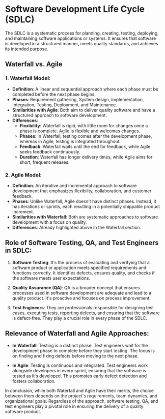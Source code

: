 # Software Development Life Cycle (SDLC)

The SDLC is a systematic process for planning, creating, testing, deploying, and maintaining software applications or systems. It ensures that software is developed in a structured manner, meets quality standards, and achieves its intended purpose.

## Waterfall vs. Agile

### 1. Waterfall Model:
- **Definition**: A linear and sequential approach where each phase must be completed before the next phase begins.
- **Phases**: Requirement gathering, System design, Implementation, Integration, Testing, Deployment, and Maintenance.
- **Similarities with Agile**: Both aim to deliver quality software and have a structured approach to software development.
- **Differences**:
  - **Flexibility**: Waterfall is rigid, with little room for changes once a phase is complete. Agile is flexible and welcomes changes.
  - **Phases**: In Waterfall, testing comes after the development phase, whereas in Agile, testing is integrated throughout.
  - **Feedback**: Waterfall waits until the end for feedback, while Agile seeks feedback continuously.
  - **Duration**: Waterfall has longer delivery times, while Agile aims for short, frequent releases.

### 2. Agile Model:
- **Definition**: An iterative and incremental approach to software development that emphasizes flexibility, collaboration, and customer feedback.
- **Phases**: Unlike Waterfall, Agile doesn't have distinct phases. Instead, it has iterations or sprints, each resulting in a potentially shippable product increment.
- **Similarities with Waterfall**: Both are systematic approaches to software development with a focus on quality.
- **Differences**: Already highlighted above in the Waterfall section.

## Role of Software Testing, QA, and Test Engineers in SDLC:

1. **Software Testing**: It's the process of evaluating and verifying that a software product or application meets specified requirements and functions correctly. It identifies defects, ensures quality, and checks if the software meets user expectations.

2. **Quality Assurance (QA)**: QA is a broader concept that ensures processes used in software development are adequate and lead to a quality product. It's proactive and focuses on process improvement.

3. **Test Engineers**: They are professionals responsible for designing test cases, executing tests, reporting defects, and ensuring that the software is defect-free. They play a crucial role in every phase of the SDLC.

## Relevance of Waterfall and Agile Approaches:

- **In Waterfall**: Testing is a distinct phase. Test engineers wait for the development phase to complete before they start testing. The focus is on finding and fixing defects before moving to the next phase.

- **In Agile**: Testing is continuous and integrated. Test engineers work alongside developers in every sprint, ensuring that the software is tested as it's developed. This promotes early defect detection and fosters collaboration.

In conclusion, while both Waterfall and Agile have their merits, the choice between them depends on the project's requirements, team dynamics, and organizational goals. Regardless of the approach, software testing, QA, and test engineers play a pivotal role in ensuring the delivery of a quality software product.
